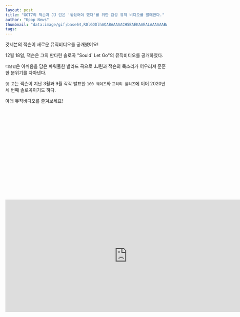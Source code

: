 ```yaml
---
layout: post
title: "GOT7의 잭슨과 JJ 린은 '놓았어야 했다'를 위한 감성 뮤직 비디오를 발매한다."
author: "Kpop News"
thumbnail: "data:image/gif;base64,R0lGODlhAQABAAAAACH5BAEKAAEALAAAAAABAAEAAAICTAEAOw=="
tags: 
---
```



갓세븐의 잭슨이 새로운 뮤직비디오를 공개했어요!

12월 18일, 잭슨은 그의 만다린 솔로곡 "Sould` Let Go"의 뮤직비디오를 공개하였다.

`떠날걸`은 아쉬움을 담은 파워풀한 발라드 곡으로 JJ린과 잭슨의 목소리가 어우러져 훈훈한 분위기를 자아낸다.

`렛 고`는 잭슨이 지난 3월과 9월 각각 발표한 `100 웨이즈`와 `프리티 플리즈`에 이어 2020년 세 번째 솔로곡이기도 하다.

아래 뮤직비디오를 즐겨보세요!


<div class="video_wrapper" style="padding-top: 56.25%;">
    <iframe width="760" height="350" frameborder="0" allow="accelerometer; autoplay; clipboard-write; encrypted-media; gyroscope; picture-in-picture" allowfullscreen="" class="lazyload" src="https://www.youtube.com/embed/YqLwJZoV8DY"></iframe>
</div>

